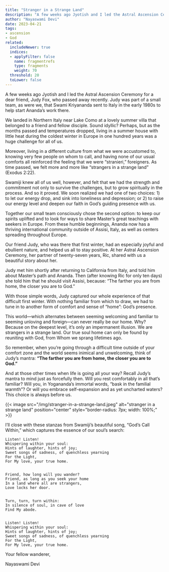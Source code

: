 ```yaml
---
title: "Stranger in a Strange Land"
description: "A few weeks ago Jyotish and I led the Astral Ascension Ceremony for a dear friend, Judy Fox, who passed away recently. Judy was part of a small team, as were we, that Swami Kriyananda sent to Italy in the early 1980s to help start Ananda’s work there."
author: "Nayaswami Devi"
date: 2023-04-21
tags:
- ascension
- God
related:
  includeNewer: true
  indices:
  - applyFilter: false
    name: fragmentrefs
    type: fragments
    weight: 70
  threshold: 20
  toLower: false
---
```


A few weeks ago Jyotish and I led the Astral Ascension Ceremony for a dear friend, Judy Fox, who passed away recently. Judy was part of a small team, as were we, that Swami Kriyananda sent to Italy in the early 1980s to help start Ananda’s work there.

We landed in Northern Italy near Lake Como at a lovely summer villa that belonged to a friend and fellow disciple. Sound idyllic? Perhaps, but as the months passed and temperatures dropped, living in a summer house with little heat during the coldest winter in Europe in one hundred years was a huge challenge for all of us.

Moreover, living in a different culture from what we were accustomed to, knowing very few people on whom to call, and having none of our usual comforts all reinforced the feeling that we were “stranieri,” foreigners. As time passed, we felt more and more like “strangers in a strange land” (Exodus 2:22).

Swamiji knew all of us well, however, and felt that we had the strength and commitment not only to survive the challenges, but to grow spiritually in the process. And so it proved. We soon realized we had one of two choices: 1) to let our energy drop, and sink into loneliness and depression; or 2) to raise our energy level and deepen our faith in God’s guiding presence with us.

Together our small team consciously chose the second option: to keep our spirits uplifted and to look for ways to share Master’s great teachings with seekers in Europe. From these humble beginnings, Ananda now has a thriving international community outside of Assisi, Italy, as well as centers spreading throughout Europe.

Our friend Judy, who was there that first winter, had an especially joyful and ebullient nature, and helped us all to stay positive. At her Astral Ascension Ceremony, her partner of twenty-seven years, Ric, shared with us a beautiful story about her.

Judy met him shortly after returning to California from Italy, and told him about Master’s path and Ananda. Then (after knowing Ric for only ten days) she told him that he should visit Assisi, because: “The farther you are from home, the closer you are to God.”

With those simple words, Judy captured our whole experience of that difficult first winter. With nothing familiar from which to draw, we had to tune in to another form of comfort and sense of “home”: God’s presence.

This world—which alternates between seeming welcoming and familiar to seeming unloving and foreign—can never really be our home. Why? Because on the deepest level, it’s only an impermanent illusion. We are strangers in a strange land. Our true soul home can only be found by reuniting with God, from Whom we sprang lifetimes ago.

So remember, when you’re going through a difficult time outside of your comfort zone and the world seems inimical and unwelcoming, think of Judy’s mantra: **“The farther you are from home, the closer you are to God.”**

And at those other times when life is going all your way? Recall Judy’s mantra to mind just as forcefully then. Will you rest comfortably in all that’s familiar? Will you, in Yogananda’s immortal words, “bask in the familial warmth”? Or will you embrace self-expansion and as yet uncharted waters? This choice is always before us.

{{< image src="/img/stranger-in-a-strange-land.jpeg" alt="stranger in a strange land" position="center" style="border-radius: 7px; width: 100%;" >}}

I’ll close with these stanzas from Swamiji’s beautiful song, “God’s Call Within,” which captures the essence of our soul’s search:

```
Listen! Listen!
Whispering within your soul:
Hints of laughter, hints of joy;
Sweet songs of sadness, of quenchless yearning
For the Light,
For My love, your true home.


Friend, how long will you wander?
Friend, as long as you seek your home
In a land where all are strangers,
Love locks her door.


Turn, turn, turn within:
In silence of soul, in cave of love
Find My abode.
 

Listen! Listen!
Whispering within your soul:
Hints of laughter, hints of joy;
Sweet songs of sadness, of quenchless yearning
For the Light,
For My love, your true home.
```

Your fellow wanderer,

Nayaswami Devi
